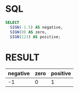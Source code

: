 # SQL
```sql
SELECT
  SIGN(-1.5) AS negative,
  SIGN(0) AS zero,
  SIGN(123) AS positive;
```

# RESULT
| negative | zero | positive |
|----------|------|----------|
| -1       | 0    | 1        |        
